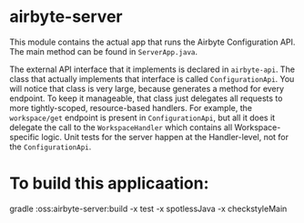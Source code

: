 # airbyte-server

This module contains the actual app that runs the Airbyte Configuration API. The main method can be found in `ServerApp.java`.

The external API interface that it implements is declared in `airbyte-api`. The class that actually implements that interface is called `ConfigurationApi`. You will notice that class is very large, because generates a method for every endpoint. To keep it manageable, that class just delegates all requests to more tightly-scoped, resource-based handlers. For example, the `workspace/get` endpoint is present in `ConfigurationApi`, but all it does it delegate the call to the `WorkspaceHandler` which contains all Workspace-specific logic. Unit tests for the server happen at the Handler-level, not for the `ConfigurationApi`.

# To build this applicaation:

gradle :oss:airbyte-server:build -x test -x spotlessJava -x checkstyleMain
